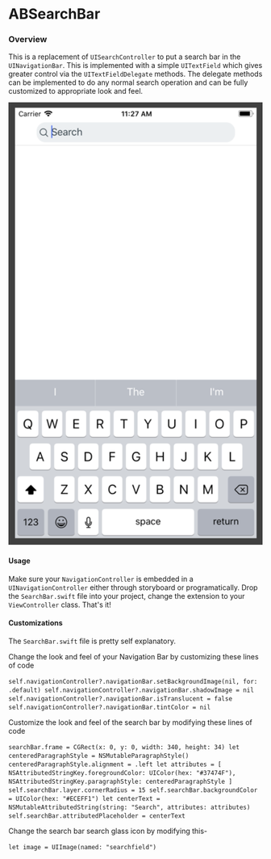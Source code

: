 # ABSearchBar



### Overview

This is a replacement of  `UISearchController` to put a search bar in the `UINavigationBar`. This is implemented with a simple `UITextField` which gives greater control via the `UITextFieldDelegate` methods. The delegate methods can be implemented to do any normal search operation and can be fully customized to appropriate look and feel.

<div align="center">
    <img src="/screenshot.png" width="800px"</img>
</div>


#### Usage
Make sure your `NavigationController` is embedded in a `UINavigationController` either through storyboard or programatically. Drop the `SearchBar.swift` file into your project, change the extension to your `ViewController` class. That's it!


#### Customizations
The `SearchBar.swift`  file is pretty self explanatory.

Change the look and feel of your Navigation Bar by customizing these lines of code

`self.navigationController?.navigationBar.setBackgroundImage(nil, for: .default)
self.navigationController?.navigationBar.shadowImage = nil
self.navigationController?.navigationBar.isTranslucent = false
self.navigationController?.navigationBar.tintColor = nil`

Customize the look and feel of the search bar by modifying these lines of code

`searchBar.frame = CGRect(x: 0, y: 0, width: 340, height: 34)
let centeredParagraphStyle = NSMutableParagraphStyle()
centeredParagraphStyle.alignment = .left
let attributes = [
    NSAttributedStringKey.foregroundColor: UIColor(hex: "#37474F"),
    NSAttributedStringKey.paragraphStyle: centeredParagraphStyle
]
self.searchBar.layer.cornerRadius = 15
self.searchBar.backgroundColor = UIColor(hex: "#ECEFF1")
let centerText = NSMutableAttributedString(string: "Search", attributes: attributes)
self.searchBar.attributedPlaceholder = centerText`

Change the search bar search glass icon by modifying this-

`let image = UIImage(named: "searchfield")`
